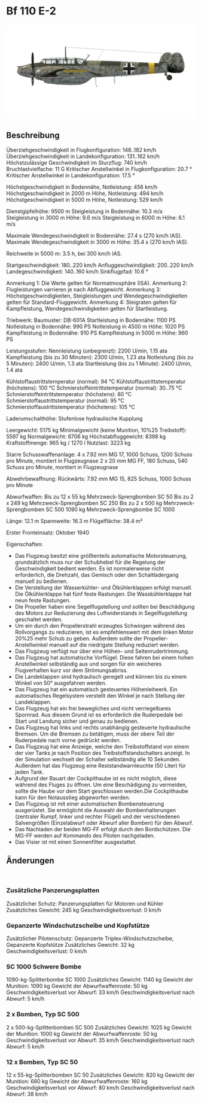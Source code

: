 ﻿# Bf 110 E-2

![bf110e2](../images/bf110e2.png)

## Beschreibung

Überziehgeschwindigkeit in Flugkonfiguration: 148..182 km/h
Überziehgeschwindigkeit in Landekonfiguration: 131..162 km/h
Höchstzulässige Geschwindigkeit im Sturzflug: 740 km/h
Bruchlastvielfache: 11 G
Kritischer Anstellwinkel in Flugkonfiguration: 20.7 °
Kritischer Anstellwinkel in Landekonfiguration: 17.5 °

Höchstgeschwindigkeit in Bodennähe, Notleistung: 456 km/h
Höchstgeschwindigkeit in 2000 m Höhe, Notleistung: 494 km/h
Höchstgeschwindigkeit in 5000 m Höhe, Notleistung: 529 km/h

Dienstgipfelhöhe: 9500 m
Steigleistung in Bodennähe: 10.3 m/s
Steigleistung in 3000 m Höhe: 9.6 m/s
Steigleistung in 6000 m Höhe: 6.1 m/s

Maximale Wendegeschwindigkeit in Bodennähe: 27.4 s (270 km/h IAS).
Maximale Wendegeschwindigkeit in 3000 m Höhe: 35.4 s (270 km/h IAS).

Reichweite in 5000 m: 3.5 h, bei 300 km/h IAS.

Startgeschwindigkeit: 180..220 km/h
Anfluggeschwindigkeit: 200..220 km/h
Landegeschwindigkeit: 140..160 km/h
Sinkflugpfad: 10.6 °

Anmerkung 1: Die Werte gelten für Normatmosphäre (ISA).
Anmerkung 2: Flugleistungen varrieren je nach Abfluggewicht.
Anmerkung 3: Höchstgeschwindigkeiten, Steigleistungen und Wendegeschwindigkeiten gelten für Standard-Fluggewicht.
Anmerkung 4: Steigraten gelten für Kampfleistung, Wendegeschwindigkeiten gelten für Startleistung.

Triebwerk:
Baumuster: DB-601A
Startleistung in Bodennähe: 1100 PS
Notleistung in Bodennähe: 990 PS
Notleistung in 4500 m Höhe: 1020 PS
Kampfleistung in Bodennähe: 910 PS
Kampfleistung in 5000 m Höhe: 960 PS

Leistungsstufen:
Nennleistung (unbegrenzt): 2200 U/min, 1.15 ata
Kampfleistung (bis zu 30 Minuten): 2300 U/min, 1.23 ata
Notleistung (bis zu 5 Minuten): 2400 U/min, 1.3 ata
Startleistung (bis zu 1 Minute): 2400 U/min, 1.4 ata

Kühlstoffaustrittstemperatur (normal): 94 °C
Kühlstoffaustrittstemperatur (höchstens): 100 °C
Schmierstoffeintrittstemperatur (normal): 30..75 °C
Schmierstoffeintrittstemperatur (höchstens): 80 °C
Schmierstoffaustrittstemperatur (normal): 95 °C
Schmierstoffaustrittstemperatur (höchstens): 105 °C

Laderumschalthöhe: Stufenlose hydraulische Kupplung 

Leergewicht: 5175 kg
Minimalgewicht (keine Munition, 10%25 Treibstoff): 5597 kg
Normalgewicht: 6706 kg
Höchstabfluggewicht: 8398 kg
Kraftstoffmenge: 965 kg / 1270 l
Nutzlast: 3223 kg

Starre Schusswaffenanlage:
4 x 7.92 mm MG 17, 1000 Schuss, 1200 Schuss pro Minute, montiert in Flugzeugnase
2 x 20 mm MG FF, 180 Schuss, 540 Schuss pro Minute, montiert in Flugzeugnase

Abwehrbewaffnung:
Rückwärts: 7.92 mm MG 15, 825 Schuss, 1000 Schuss pro Minute

Abwurfwaffen:
Bis zu 12 x 55 kg Mehrzweck-Sprengbomben SC 50
Bis zu 2 x 249 kg Mehrzweck-Sprengbomben SC 250
Bis zu 2 x 500 kg Mehrzweck-Sprengbomben SC 500
1090 kg Mehrzweck-Sprengbombe SC 1000

Länge: 12.1 m
Spannweite: 16.3 m
Flügelfläche: 38.4 m²

Erster Fronteinsatz: Oktober 1940

Eigenschaften:
- Das Flugzeug besitzt eine größtenteils automatische Motorsteuerung, grundsätzlich muss nur der Schubhebel für die Regelung der Geschwindigkeit bedient werden. Es ist normalerweise nicht erforderlich, die Drehzahl, das Gemisch oder den Schaltladergang manuell zu bedienen.
- Die Verstellung der Wasserkühler- und Ölkühlerklappen erfolgt manuell. Die Ölkühlerklappe hat fünf feste Rastungen. Die Wasskühlerklappe hat neun feste Rastungen.
- Die Propeller haben eine Segelflugstellung und sollten bei Beschädigung des Motors zur Reduzierung des Luftwiderstands in Segelflugstellung geschaltet werden.
- Um ein durch den Propellerstrahl erzeugtes Schwingen während des Rollvorgangs zu reduzieren, ist es empfehlenswert mit dem linken Motor 20%25 mehr Schub zu geben. Außerdem sollte der Propeller-Anstellwinkel manuell auf die niedrigste Stellung reduziert werden.
- Das Flugzeug verfügt nur über eine Höhen- und Seitenrudertrimmung.
- Das Flugzeug hat automatische Vorflügel. Diese fahren bei einem hohen Anstellwinkel selbständig aus und sorgen für ein weicheres Flugverhalten kurz vor dem Strömungsabriss.
- Die Landeklappen sind hydraulisch geregelt und können bis zu einem Winkel von 50° ausgefahren werden.
- Das Flugzeug hat ein automatisch gesteuertes Höhenleitwerk. Ein automatisches Regelsystem verstellt den Winkel je nach Stellung der Landeklappen.
- Das Flugzeug hat ein frei bewegliches und nicht verriegelbares Spornrad. Aus diesem Grund ist es erforderlich die Ruderpedale bei Start und Landung sicher und genau zu bedienen.
- Das Flugzeug hat links und rechts unabhängig gesteuerte hydraulische Bremsen. Um die Bremsen zu betätigen, muss der obere Teil der Ruderpedale nach vorne gedrückt werden.
- Das Flugzeug hat eine Anzeige, welche den Treibstoffstand von einem der vier Tanks je nach Position des Treibstoffstandschalters anzeigt. In der Simulation wechselt der Schalter selbständig alle 10 Sekunden. Außerdem hat das Flugzeug eine Reststandwarnleuchte (50 Liter) für jeden Tank.
- Aufgrund der Bauart der Cockpithaube ist es nicht möglich, diese während des Fluges zu öffnen. Um eine Beschädigung zu vermeiden, sollte die Haube vor dem Start geschlossen werden.Die Cockpithaube kann für den Notausstieg abgeworfen werden.
- Das Flugzeug ist mit einer automatischen Bombensteuerung ausgerüstet. Sie ermöglicht die Auswahl der Bombenhalterungen (zentraler Rumpf, linker und rechter Flügel) und der verschiedenen Salvengrößen (Einzelabwurf oder Abwurf aller Bomben) für den Abwurf.
- Das Nachladen der beiden MG-FF erfolgt durch den Bordschützen. Die MG-FF werden auf Kommando des Piloten nachgeladen.
- Das Visier ist mit einen Sonnenfilter ausgestattet.

## Änderungen
﻿


### Zusätzliche Panzerungsplatten

Zusätzlicher Schutz: Panzerungsplatten für Motoren und Kühler
Zusätzliches Gewicht: 245 kg
Geschwindigkeitsverlust: 0 km/h﻿


### Gepanzerte Windschutzscheibe und Kopfstütze

Zusätzlicher Pilotenschutz: Gepanzerte Triplex-Windschutzscheibe, Gepanzerte Kopfstütze
Zusätzliches Gewicht: 32 kg
Geschwindigkeitsverlust: 0 km/h﻿


### SC 1000 Schwere Bombe

1090-kg-Splitterbombe SC 1000
Zusätzliches Gewicht: 1140 kg
Gewicht der Munition: 1090 kg
Gewicht der Abwurfwaffenroste: 50 kg
Geschwindigkeitsverlust vor Abwurf: 33 km/h
Geschwindigkeitsverlust nach Abwurf: 5 km/h﻿


### 2 x Bomben, Typ SC 500

2 x 500-kg-Splitterbomben SC 500
Zusätzliches Gewicht: 1025 kg
Gewicht der Munition: 1000 kg
Gewicht der Abwurfwaffenroste: 50 kg
Geschwindigkeitsverlust vor Abwurf: 35 km/h
Geschwindigkeitsverlust nach Abwurf: 5 km/h﻿


### 12 x Bomben, Typ SC 50

12 x 55-kg-Splitterbomben SC 50
Zusätzliches Gewicht: 820 kg
Gewicht der Munition: 660 kg
Gewicht der Abwurfwaffenroste: 160 kg
Geschwindigkeitsverlust vor Abwurf: 80 km/h
Geschwindigkeitsverlust nach Abwurf: 38 km/h